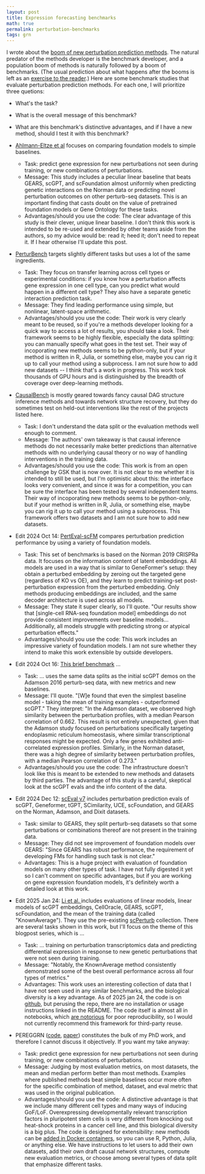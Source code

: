 ```yaml
---
layout: post
title: Expression forecasting benchmarks
math: true
permalink: perturbation-benchmarks
tags: grn
---
```


I wrote about the [boom of new perturbation prediction methods](perturbation-methods). The natural predator of the methods developer is the benchmark developer, and a population boom of methods is naturally followed by a boom of benchmarks. (The usual prediction about what happens after the booms is left as an [exercise to the reader](https://en.wikipedia.org/wiki/Lotka%E2%80%93Volterra_equations).) Here are some benchmark studies that evaluate perturbation prediction methods. For each one, I will prioritize three quetions:

- What's the task?
- What is the overall message of this benchmark?
- What are this benchmark's distinctive advantages, and if I have a new method, should I test it with this benchmark?

- [Ahlmann-Eltze et al](https://www.biorxiv.org/content/10.1101/2024.09.16.613342v3) focuses on comparing foundation models to simple baselines. 
    - Task: predict gene expression for new perturbations not seen during training, or new combinations of perturbations.
    - Message: This study includes a peculiar linear baseline that beats GEARS, scGPT, and scFoundation almost uniformly when predicting genetic interactions on the Norman data or predicting novel perturbation outcomes on other perturb-seq datasets. This is an important finding that casts doubt on the value of pretrained foundation models or Gene Ontology for these tasks. 
    - Advantages/should you use the code: The clear advantage of this study is their clever, unique linear baseline. I don't think this work is intended to be re-used and extended by other teams aside from the authors, so my advice would be: read it; heed it; don't need to repeat it. If I hear otherwise I'll update this post.
- [PerturBench](https://arxiv.org/abs/2408.10609v1) targets slightly different tasks but uses a lot of the same ingredients. 
    - Task: They focus on transfer learning across cell types or experimental conditions: if you know how a perturbation affects gene expression in one cell type, can you predict what would happen in a different cell type? They also have a separate genetic interaction prediction task.
    - Message: They find leading performance using simple, but nonlinear, latent-space arithmetic. 
    - Advantages/should you use the code: Their work is very clearly meant to be reused, so if you're a methods developer looking for a quick way to access a lot of results, you should take a look. Their framework seems to be highly flexible, especially the data splitting: you can manually specify what goes in the test set. Their way of incoporating new methods seems to be python-only, but if your method is written in R, Julia, or something else, maybe you can rig it up to call your method using a subprocess. I am not sure how to add new datasets -- I think that's a work in progress. This work took thousands of GPU hours and is distinguished by the breadth of coverage over deep-learning methods. 
- [CausalBench](https://arxiv.org/abs/2210.17283) is mostly geared towards fancy causal DAG structure inference methods and towards network structure recovery, but they do sometimes test on held-out interventions like the rest of the projects listed here. 
    - Task:  I don't understand the data split or the evaluation methods well enough to comment.
    - Message: The authors' own takeaway is that causal inference methods do not necessarily make better predictions than alternative methods with no underlying causal theory or no way of handling interventions in the training data. 
    - Advantages/should you use the code: This work is from an open challenge by GSK that is now over. It is not clear to me whether it is intended to still be used, but I'm optimistic about this: the interface looks very convenient, and since it was for a competition, you can be sure the interface has been tested by several independent teams. Their way of incoporating new methods seems to be python-only, but if your method is written in R, Julia, or something else, maybe you can rig it up to call your method using a subprocess. This framework offers two datasets and I am not sure how to add new datasets.
- Edit 2024 Oct 14: [PertEval-scFM](https://www.biorxiv.org/content/10.1101/2024.10.02.616248v1) compares perturbation prediction performance by using a variety of foundation models. 
    - Task: This set of benchmarks is based on the Norman 2019 CRISPRa data. It focuses on the information content of latent embeddings. All models are used in a way that is similar to GeneFormer's setup: they obtain a perturbed embedding by zeroing out the targeted gene (regardless of KO vs OE), and they learn to predict training-set post-perturbation expression from the perturbed embedding. Only methods producing embeddings are included, and the same decoder architecture is used across all models.
    - Message: They state it super clearly, so I'll quote. "Our results show that [single-cell RNA-seq foundation model] embeddings do not provide consistent improvements over baseline models... Additionally, all models struggle with predicting strong or atypical perturbation effects." 
    - Advantages/should you use the code: This work includes an impressive variety of foundation models. I am not sure whether they intend to make this work extensible by outside developers. 
- Edit 2024 Oct 16: [This brief benchmark](https://www.biorxiv.org/content/10.1101/2024.09.30.615843v1.full) ...
    - Task: ... uses the same data splits as the initial scGPT demos on the Adamson 2016 perturb-seq data, with new metrics and new baselines. 
    - Message: I'll quote. "[W]e found that even the simplest baseline model - taking the mean of training examples - outperformed scGPT." They interpret: "In the Adamson dataset, we observed high similarity between the perturbation profiles, with a median Pearson correlation of 0.662. This result is not entirely unexpected, given that the Adamson study focused on perturbations specifically targeting endoplasmic reticulum homeostasis, where similar transcriptional responses might be expected. Only a few genes exhibited anti-correlated expression profiles. Similarly, in the Norman dataset, there was a high degree of similarity between perturbation profiles, with a median Pearson correlation of 0.273." 
    - Advantages/should you use the code: The infrastructure doesn't look like this is meant to be extended to new methods and datasets by third parties. The advantage of this study is a careful, skeptical look at the scGPT evals and the info content of the data.
- Edit 2024 Dec 12: [scEval v7](https://www.biorxiv.org/content/10.1101/2023.09.08.555192v7) includes perturbation prediction evals of scGPT, Geneformer, tGPT, SCimilarity, UCE, scFoundation, and GEARS on the Norman, Adamson, and Dixit datasets. 
    - Task: similar to GEARS, they split perturb-seq datasets so that some perturbations or combinations thereof are not present in the training data.
    - Message: They did not see improvement of foundation models over GEARS: "Since GEARS has robust performance, the requirement of developing FMs for handling such task is not clear."
    - Advantages: This is a huge project with evaluation of foundation models on many other types of task. I have not fully digested it yet so I can't comment on specific advantages, but if you are working on gene expression foundation models, it's definitely worth a detailed look at this work. 
- Edit 2025 Jan 24: [Li et al. ](https://www.biorxiv.org/content/10.1101/2024.12.20.629581v1.full) includes evaluations of linear models, linear models of scGPT embeddings, CellOracle, GEARS, scGPT, scFoundation, and the mean of the training data (called "KnownAverage"). They use the pre-existing [scPerturb](https://www.biorxiv.org/content/10.1101/2022.08.20.504663v3) collection. There are several tasks shown in this work, but I'll focus on the theme of this blogpost series, which is ...
    - Task: ... training on perturbation transcriptomics data and predicting differential expression in response to new genetic perturbations that were not seen during training.
    - Message: "Notably, the KnownAverage method consistently demonstrated some of the best overall performance across all four types of metrics."
    - Advantages: This work uses an interesting collection of data that I have not seen used in any similar benchmarks, and the biological diversity is a key advantage. As of 2025 jan 24, the code is on [github](https://github.com/Chen-Li-17/CellPB/tree/main), but perusing the repo, there are no installation or usage instructions linked in the README. The code itself is almost all in notebooks, which [are notorious](https://academic.oup.com/gigascience/article/doi/10.1093/gigascience/giad113/7516267) for poor reproducibility, so I would not currently recommend this framework for third-party reuse.
- PEREGGRN ([code](https://github.com/ekernf01/perturbation_benchmarking), [paper](https://www.biorxiv.org/content/10.1101/2023.07.28.551039v2)) constitutes the bulk of my PhD work, and therefore I cannot discuss it objectively. If you want my take anyway:
    - Task: predict gene expression for new perturbations not seen during training, or new combinations of perturbations.
    - Message: Judging by most evaluation metrics, on most datasets, the mean and median perform better than most methods. Examples where published methods beat simple baselines occur more often for the specific combination of method, dataset, and eval metric that was used in the original publication. 
    - Advantages/should you use the code: A distinctive advantage is that we include many different cell types and many ways of inducing GoF/LoF. Overexpressing developmentally relevant transcription factors in pluripotent stem cells is very different from knocking out heat-shock proteins in a cancer cell line, and this biological diversity is a big plus. The code is designed for extensibility: new methods can be [added in Docker containers](https://github.com/ekernf01/pereggrn/blob/main/docs/how_to.md#how-to-evaluate-a-new-method), so you can use R, Python, Julia, or anything else. We have instructions to let users to add their own datasets, add their own draft causal network structures, compute new evaluation metrics, or choose among several types of data split that emphasize different tasks.